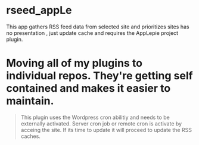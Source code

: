 # rseed_appLe
This app gathers RSS feed data from selected site and prioritizes sites has no presentation , just update cache and requires the AppLepie project plugin.

# Moving all of my plugins to individual repos. They're getting self contained and makes it easier to maintain.


> This plugin uses the Wordpress cron
> abilitiy and needs to be externally activated.
> Server cron job or remote cron is activate by acceing the site.
> If its time to update it will proceed to update the RSS caches.